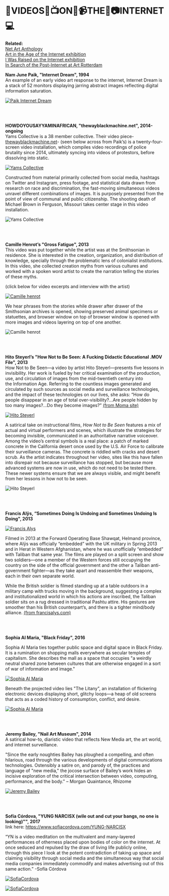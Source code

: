 # 🎥VIDEOS📼📺ON💾📹THE📼📷INTERNET💻


**Related:** <br>
[Net Art Anthology](https://anthology.rhizome.org/)<br>
[Art in the Age of the Internet exhibition](https://www.icaboston.org/exhibitions/art-age-internet-1989-today) <br>
[I Was Raised on the Internet exhibition](https://mcachicago.org/Exhibitions/2018/I-Was-Raised-On-The-Internet)
<br>
[In Search of the Post-Internet at Art Rotterdam](https://hyperallergic.com/182048/in-search-of-the-post-internet-at-art-rotterdam/)
<br>


**Nam June Paik, "Internet Dream", 1994**<br>
An example of an early video art response to the internet, Internet Dream is a stack of 52 monitors displaying jarring abstract images reflecting digital information saturation.

[![Paik Internet Dream](images/Paik_Internet.jpg)](https://www.youtube.com/watch?v=G6W-8w1ZtvI)

<br>
<br>

**HOWDOYOUSAYYAMINAFRICAN, "thewayblackmachine.net", 2014-ongoing**<br>
Yams Collective is a 38 member collective. Their video piece- [thewayblackmachine.net](http://thewayblackmachine.com/)- (seen below across from Paik’s) is a twenty-four-screen video installation, which compiles video recordings of police brutality since 2014, ultimately syncing into videos of protestors, before dissolving into static.

[![Yams Collective](images/Yams_Installation_WayBlackMachine.jpg)](http://magazine.art21.org/2014/12/02/the-yams-collective-insurrection-and-resistance/#.W43ew5NKjPB)

Constructed from material primarily collected from social media, hashtags on Twitter and Instagram, press footage, and statistical data drawn from research on race and discrimination, the fast-moving simultaneous videos unravel different combinations of images. It is purposely presented from the point of view of communal and public citizenship. The shooting death of Michael Brown in Ferguson, Missouri takes center stage in this video installation.

![Yams Collective](images/yams_popart.gif)

<br>
<br>

**Camille Henrot’s "Gross Fatigue", 2013**<br>
This video was put together while the artist was at the Smithsonian in residence. She is interested in the creation, organization, and distribution of knowledge, specially through the problematic lens of colonialist institutions. In this video, she collected creation myths from various cultures and worked with a spoken word artist to create the narration telling the stories of these myths.

(click below for video excerpts and interview with the artist)

[![Camille henrot](images/henrot-grossefatigue3_large.jpg)](https://vimeo.com/86174818)

We hear phrases from the stories while drawer after drawer of the Smithsonian archives is opened, showing preserved animal specimens or statuettes, and browser window on top of browser window is opened with more images and videos layering on top of one another.

![Camille henrot](images/henrot-grossefatigue2.jpg)

<br>
<br>


**Hito Steyerl’s "How Not to Be Seen: A Fucking Didactic Educational .MOV File", 2013 ** <br>
How Not to Be Seen—a video by artist Hito Steyerl—presents five lessons in invisibility. Her work is fueled by her critical examination of the production, use, and circulation of images from the mid-twentieth century into the Information Age. Referring to the countless images generated and circulated by such sources as social media and surveillance technologies, and the impact of these technologies on our lives, she asks: “How do people disappear in an age of total over-visibility?…Are people hidden by too many images?…Do they become images?” [(from Moma site)](https://www.moma.org/learn/moma_learning/hito-steyerl-how-not-to-be-seen-a-fucking-didactic-educational-mov-file-2013)

[![Hito Steyerl](images/steyerl.jpg)](https://www.artforum.com/video/hito-steyerl-how-not-to-be-seen-a-fucking-didactic-educational-mov-file-2013-51651)

A satirical take on instructional films, _How Not to Be Seen_ features a mix of actual and virtual performers and scenes, which illustrate the strategies for becoming invisible, communicated in an authoritative narrative voiceover. Among the video’s central symbols is a real place: a patch of marked concrete in the California desert once used by the U.S. Air Force to calibrate their surveillance cameras. The concrete is riddled with cracks and desert scrub. As the artist indicates throughout her video, sites like this have fallen into disrepair not because surveillance has stopped, but because more advanced systems are now in use, which do not need to be tested there. These newer systems ensure that we are always visible, and might benefit from her lessons in how not to be seen.

![Hito Steyerl](images/steyerl_nottobeseen6.jpg)

<br>
<br>

**Francis Alÿs, “Sometimes Doing Is Undoing and Sometimes Undoing Is Doing", 2013**

[![Francis Alys](images/juxta.jpg)](http://francisalys.com/sometimes-doing-is-undoing-and-sometimes-undoing-is-doing/)

Filmed in 2013 at the Forward Operating Base Shawqat, Helmand province, where Alÿs was officially “embedded” with the UK military in Spring 2013 and in Herat in Western Afghanistan, where he was unofficially “embedded” with Taliban that same year. The films are played on a split screen and show two soldiers—one a member of the Western forces still occupying the country on the side of the official government and the other a Taliban anti-government fighter—as they take apart and reassemble their weapons, each in their own separate world.
<br>

While the British soldier is filmed standing up at a table outdoors in a military camp with trucks moving in the background, suggesting a complex and institutionalized world in which his actions are inscribed, the Taliban soldier sits on a rug dressed in traditional Pashtu attire. His gestures are smoother than his British counterpart’s, and there is a tighter mind/body alliance. [(from francisalys.com)](http://francisalys.com/sometimes-doing-is-undoing-and-sometimes-undoing-is-doing/)


<br>
<br>

**Sophia Al Maria, "Black Friday", 2016**

Sophia Al Maria ties together public space and digital space in Black Friday. It is a rumination on shopping malls everywhere as secular temples of capitalism. She describes the mall as a space that occupies "a weirdly neutral shared zone between cultures that are otherwise engaged in a sort of war of information and image."

[![Sophia Al Maria](images/Black_Friday_install_02.jpg)](https://vimeo.com/217134773)

Beneath the projected video lies "The Litany", an installation of flickering electronic devices displaying short, glitchy loops—a heap of old screens that acts as a coded history of consumption, conflict, and desire.

[![Sophia Al Maria](images/Litany_Still_04.jpg)](https://vimeo.com/203685977)

<br>
<br>

**Jeremy Bailey, "Nail Art Museum", 2014**<br>
A satirical how-to, diaristic video that reflects New Media art, the art world, and internet surveillance.

"Since the early noughties Bailey has ploughed a compelling, and often hilarious, road through the various developments of digital communications technologies. Ostensibly a satire on, and parody of, the practices and language of "new media," the jocose surface of Bailey’s work hides an incisive exploration of the critical intersection between video, computing, performance, and the body." – Morgan Quaintance, Rhizome

[![Jeremy Bailey](images/Bailey_NailArt.jpg)](https://www.youtube.com/watch?v=40pSU5ZM784)

<br>
<br>

**Sofía Córdova, "YUNG NARCISX (wile out and cut your bangs, no one is looking)"", 2017**
<br>link here: https://www.sofiacordova.com/YUNG-NARCISX

“YN is a video meditation on the multivalent and many-layered performances of otherness placed upon bodies of color on the internet. At once seduced and repulsed by the draw of living life publicly online, through this piece I look at the potent contradiction of taking up space and claiming visibility through social media and the simultaneous way that social media companies immediately commodify and makes advertising out of this same action.” -Sofía Córdova

[![SofiaCordova](images/Cordova_Narsiux_1.jpg)](https://www.sofiacordova.com/YUNG-NARCISX)

[![SofiaCordova](images/Cordova_Narsiux_2.jpg)](https://www.sofiacordova.com/YUNG-NARCISX)


